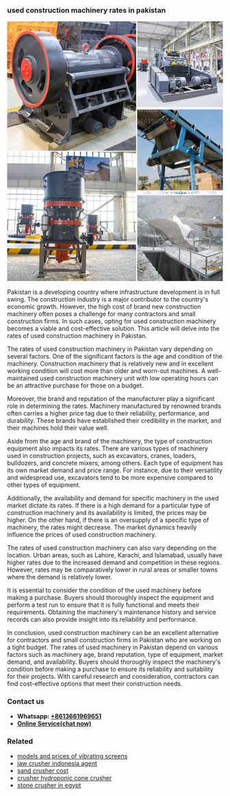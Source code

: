 <h3>used construction machinery rates in pakistan</h3><img src='1706754326.jpg' alt=''><p>Pakistan is a developing country where infrastructure development is in full swing. The construction industry is a major contributor to the country's economic growth. However, the high cost of brand new construction machinery often poses a challenge for many contractors and small construction firms. In such cases, opting for used construction machinery becomes a viable and cost-effective solution. This article will delve into the rates of used construction machinery in Pakistan.</p><p>The rates of used construction machinery in Pakistan vary depending on several factors. One of the significant factors is the age and condition of the machinery. Construction machinery that is relatively new and in excellent working condition will cost more than older and worn-out machines. A well-maintained used construction machinery unit with low operating hours can be an attractive purchase for those on a budget.</p><p>Moreover, the brand and reputation of the manufacturer play a significant role in determining the rates. Machinery manufactured by renowned brands often carries a higher price tag due to their reliability, performance, and durability. These brands have established their credibility in the market, and their machines hold their value well.</p><p>Aside from the age and brand of the machinery, the type of construction equipment also impacts its rates. There are various types of machinery used in construction projects, such as excavators, cranes, loaders, bulldozers, and concrete mixers, among others. Each type of equipment has its own market demand and price range. For instance, due to their versatility and widespread use, excavators tend to be more expensive compared to other types of equipment.</p><p>Additionally, the availability and demand for specific machinery in the used market dictate its rates. If there is a high demand for a particular type of construction machinery and its availability is limited, the prices may be higher. On the other hand, if there is an oversupply of a specific type of machinery, the rates might decrease. The market dynamics heavily influence the prices of used construction machinery.</p><p>The rates of used construction machinery can also vary depending on the location. Urban areas, such as Lahore, Karachi, and Islamabad, usually have higher rates due to the increased demand and competition in these regions. However, rates may be comparatively lower in rural areas or smaller towns where the demand is relatively lower.</p><p>It is essential to consider the condition of the used machinery before making a purchase. Buyers should thoroughly inspect the equipment and perform a test run to ensure that it is fully functional and meets their requirements. Obtaining the machinery's maintenance history and service records can also provide insight into its reliability and performance.</p><p>In conclusion, used construction machinery can be an excellent alternative for contractors and small construction firms in Pakistan who are working on a tight budget. The rates of used machinery in Pakistan depend on various factors such as machinery age, brand reputation, type of equipment, market demand, and availability. Buyers should thoroughly inspect the machinery's condition before making a purchase to ensure its reliability and suitability for their projects. With careful research and consideration, contractors can find cost-effective options that meet their construction needs.</p><h3>Contact us</h3><ul><li><strong>Whatsapp:&nbsp;<a href="https://wa.me/8613661969651">+8613661969651</a></strong></li><li><a href="https://swt.shibang-china.com/?git&amp;zhl&amp;used construction machinery rates in pakistan"><strong>Online Service(chat now)</strong></a></li></ul><h3>Related</h3><ul><li><a href='models and prices of vibrating screens.md'>models and prices of vibrating screens</a></li><li><a href='jaw crusher indonesia agent.md'>jaw crusher indonesia agent</a></li><li><a href='sand crusher cost.md'>sand crusher cost</a></li><li><a href='crusher hydroponic cone crusher.md'>crusher hydroponic cone crusher</a></li><li><a href='stone crusher in egypt.md'>stone crusher in egypt</a></li></ul>